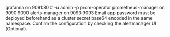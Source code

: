 grafanna on 9091:80   # -u admin -p prom-operator
prometheus-manager on 9090:9090
alerts-manager on 9093:9093
Email app password must be deployed beforehand as a cluster secret base64 encoded in the same namespace.
Confirm the configuration by checking the alertmanager UI (Optional).
